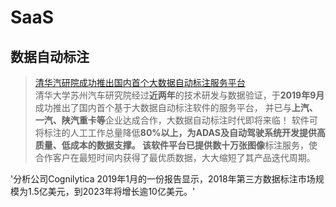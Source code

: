 # SaaS
## 数据自动标注
>[清华汽研院成功推出国内首个大数据自动标注服务平台](http://m.cheyun.com/content/30300)  
>清华大学苏州汽车研究院经过**近两年**的技术研发与数据验证，于**2019年9月**成功推出了国内首个基于大数据自动标注软件的服务平台，
>并已与**上汽、一汽、陕汽重卡等**企业达成合作，大数据自动标注时代即将来临！
>软件可将标注的人工工作总量降低**80%**以上，为ADAS及自动驾驶系统开发提供高质量、低成本的数据支撑。
>该软件平台已提供**数十万张图像**标注服务，使合作客户在最短时间内获得了最优质数据，大大缩短了其产品迭代周期。

  '分析公司Cognilytica 2019年1月的一份报告显示，2018年第三方数据标注市场规模为1.5亿美元，到2023年将增长逾10亿美元。'
